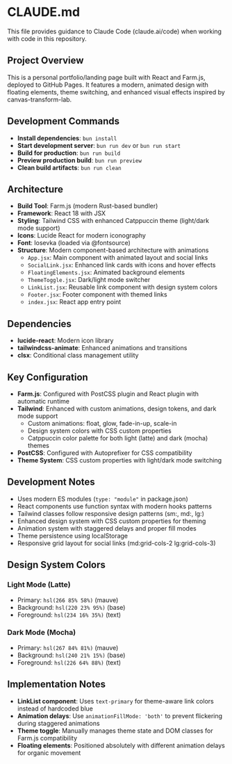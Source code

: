 # CLAUDE.md

This file provides guidance to Claude Code (claude.ai/code) when working with code in this repository.

## Project Overview

This is a personal portfolio/landing page built with React and Farm.js, deployed to GitHub Pages. It features a modern, animated design with floating elements, theme switching, and enhanced visual effects inspired by canvas-transform-lab.

## Development Commands

- **Install dependencies**: `bun install`
- **Start development server**: `bun run dev` or `bun run start`
- **Build for production**: `bun run build`
- **Preview production build**: `bun run preview`
- **Clean build artifacts**: `bun run clean`

## Architecture

- **Build Tool**: Farm.js (modern Rust-based bundler)
- **Framework**: React 18 with JSX
- **Styling**: Tailwind CSS with enhanced Catppuccin theme (light/dark mode support)
- **Icons**: Lucide React for modern iconography
- **Font**: Iosevka (loaded via @fontsource)
- **Structure**: Modern component-based architecture with animations
  - `App.jsx`: Main component with animated layout and social links
  - `SocialLink.jsx`: Enhanced link cards with icons and hover effects
  - `FloatingElements.jsx`: Animated background elements
  - `ThemeToggle.jsx`: Dark/light mode switcher
  - `LinkList.jsx`: Reusable link component with design system colors
  - `Footer.jsx`: Footer component with themed links
  - `index.jsx`: React app entry point

## Dependencies

- **lucide-react**: Modern icon library
- **tailwindcss-animate**: Enhanced animations and transitions
- **clsx**: Conditional class management utility

## Key Configuration

- **Farm.js**: Configured with PostCSS plugin and React plugin with automatic runtime
- **Tailwind**: Enhanced with custom animations, design tokens, and dark mode support
  - Custom animations: float, glow, fade-in-up, scale-in
  - Design system colors with CSS custom properties
  - Catppuccin color palette for both light (latte) and dark (mocha) themes
- **PostCSS**: Configured with Autoprefixer for CSS compatibility
- **Theme System**: CSS custom properties with light/dark mode switching

## Development Notes

- Uses modern ES modules (`type: "module"` in package.json)
- React components use function syntax with modern hooks patterns
- Tailwind classes follow responsive design patterns (sm:, md:, lg:)
- Enhanced design system with CSS custom properties for theming
- Animation system with staggered delays and proper fill modes
- Theme persistence using localStorage
- Responsive grid layout for social links (md:grid-cols-2 lg:grid-cols-3)

## Design System Colors

### Light Mode (Latte)
- Primary: `hsl(266 85% 58%)` (mauve)
- Background: `hsl(220 23% 95%)` (base)
- Foreground: `hsl(234 16% 35%)` (text)

### Dark Mode (Mocha)  
- Primary: `hsl(267 84% 81%)` (mauve)
- Background: `hsl(240 21% 15%)` (base)
- Foreground: `hsl(226 64% 88%)` (text)

## Implementation Notes

- **LinkList component**: Uses `text-primary` for theme-aware link colors instead of hardcoded blue
- **Animation delays**: Use `animationFillMode: 'both'` to prevent flickering during staggered animations
- **Theme toggle**: Manually manages theme state and DOM classes for Farm.js compatibility
- **Floating elements**: Positioned absolutely with different animation delays for organic movement